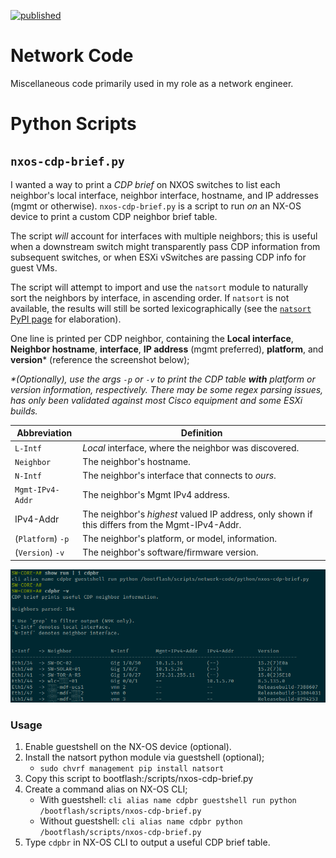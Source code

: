 [![published](https://static.production.devnetcloud.com/codeexchange/assets/images/devnet-published.svg)](https://developer.cisco.com/codeexchange/github/repo/derek-shnosh/network-code)

# Network Code

Miscellaneous code primarily used in my role as a network engineer.

# Python Scripts

## `nxos-cdp-brief.py`

I wanted a way to print a _CDP brief_ on NXOS switches to list each neighbor's local interface, neighbor interface, hostname, and IP addresses (mgmt or otherwise). `nxos-cdp-brief.py` is a script to run *on* an NX-OS device to print a custom CDP neighbor brief table.

The script _will_ account for interfaces with multiple neighbors; this is useful when a downstream switch might transparently pass CDP information from subsequent switches, or when ESXi vSwitches are passing CDP info for guest VMs.

The script will attempt to import and use the `natsort` module to naturally sort the neighbors by interface, in ascending order. If `natsort` is not available, the results will still be sorted lexicographically (see the [`natsort` PyPI page](https://pypi.org/project/natsort/) for elaboration).

One line is printed per CDP neighbor, containing the **Local interface**, **Neighbor hostname**, **interface**, **IP address** (mgmt preferred), **platform**, and **version*** (reference the screenshot below);

_*(Optionally), use the args `-p` or `-v` to print the CDP table **with** platform or version information, respectively. There may be some regex parsing issues, has only been validated against most Cisco equipment and some ESXi builds._

| Abbreviation      | Definition                                                                                      |
| ----------------- | ----------------------------------------------------------------------------------------------- |
| `L-Intf`          | _Local_ interface, where the neighbor was discovered.                                           |
| `Neighbor`        | The neighbor's hostname.                                                                        |
| `N-Intf`          | The neighbor's interface that connects to _ours_.                                               |
| `Mgmt-IPv4-Addr`  | The neighbor's Mgmt IPv4 address.                                                               |
| IPv4-Addr         | The neighbor's _highest_ valued IP address, only shown if this differs from the Mgmt-IPv4-Addr. |
| (`Platform`) `-p` | The neighbor's platform, or model, information.                                                 |
| (`Version`) `-v`  | The neighbor's software/firmware version.                                                       |

![cdp-brief-screenshot](assets/nxos-cdp-brief.png)

### Usage

1. Enable guestshell on the NX-OS device (optional).
2. Install the natsort python module via guestshell (optional);
   - `sudo chvrf management pip install natsort`
3. Copy this script to bootflash:/scripts/nxos-cdp-brief.py
4. Create a command alias on NX-OS CLI;
   - With guestshell: `cli alias name cdpbr guestshell run python /bootflash/scripts/nxos-cdp-brief.py`
   - Without guestshell: `cli alias name cdpbr python /bootflash/scripts/nxos-cdp-brief.py`
5. Type `cdpbr` in NX-OS CLI to output a useful CDP brief table.